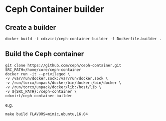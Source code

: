 # Ceph Container builder
## Create a builder
```
docker build -t cdxvirt/ceph-container-builder -f Dockerfile.builder .
```
## Build the Ceph container
```
git clone https://github.com/ceph/ceph-container.git
SRC_PATH=/home/core/ceph-container
docker run -it --privileged \
-v /var/run/docker.sock:/var/run/docker.sock \
-v /run/torcx/unpack/docker/bin/docker:/bin/docker \
-v /run/torcx/unpack/docker/lib:/host/lib \
-v ${SRC_PATH}:/ceph-container \
cdxvirt/ceph-container-builder
```
e.g.
```
make build FLAVORS=mimic,ubuntu,16.04
```
